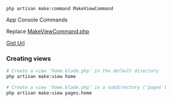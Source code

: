 
`php artisan make:command MakeViewCommand`


App
 Console
 Commands
    
Replace
[MakeViewCommand.php](https://github.com/Alicannklc/Laravel-make-view/blob/master/app/Console/Commands/MakeViewCommand.php)

[Gist Url](https://gist.github.com/umefarooq/ebc617dbf88260db1448)

### Creating views
```bash
# Create a view 'home.blade.php' in the default directory
php artisan make:view home

# Create a view 'home.blade.php' in a subdirectory ('pages')
php artisan make:view pages.home

```
